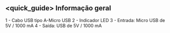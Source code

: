 ## <quick_guide> Informação geral

1 - Cabo USB tipo A-Micro USB 
2 - Indicador LED
3 - Entrada: Micro USB de 5V / 1000 mA
4 - Saída: USB de 5V / 1000 mA
